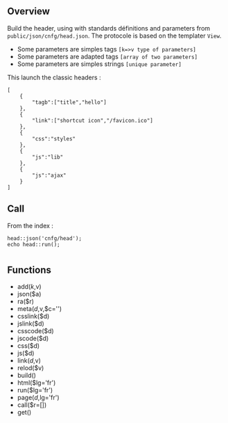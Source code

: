 ## Overview

Build the header, using with standards définitions and parameters from `public/json/cnfg/head.json`.
The protocole is based on the templater `View`.

- Some parameters are simples tags `[k=>v type of parameters]`
- Some parameters are adapted tags `[array of two parameters]`
- Some parameters are simples strings `[unique parameter]`

This launch the classic headers :

    [
        {
            "tagb":["title","hello"]
        },
        {
            "link":["shortcut icon","/favicon.ico"]
        },
        {
            "css":"styles"
        },
        {
            "js":"lib"
        },
        {
            "js":"ajax"
        }
    ]

## Call

From the index :

    head::json('cnfg/head');
    echo head::run();

#

#

#

## Functions

- add($k,$v)
- json($a)
- ra($r)
- meta($d,$v,$c='')
- csslink($d)
- jslink($d)
- csscode($d)
- jscode($d)
- css($d)
- js($d)
- link($d,$v)
- relod($v)
- build()
- html($lg='fr')
- run($lg='fr')
- page($d,$lg='fr')
- call($r=[])
- get()
